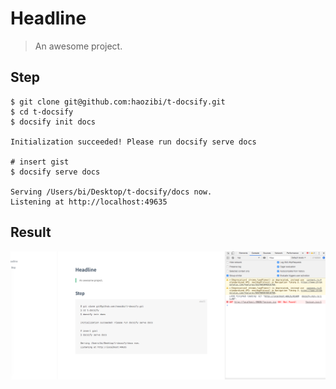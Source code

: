 # Headline

> An awesome project.

<script src="https://gist.github.com/haozibi/3a7a87ec010374c4ad5b926bd695fca9.js"></script>

## Step

```shell
$ git clone git@github.com:haozibi/t-docsify.git
$ cd t-docsify
$ docsify init docs

Initialization succeeded! Please run docsify serve docs

# insert gist
$ docsify serve docs

Serving /Users/bi/Desktop/t-docsify/docs now.
Listening at http://localhost:49635
```

## Result

![](_images/1.jpg)